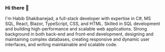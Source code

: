 ### Hi there 👋

<!--
**habbs19/habbs19** is a ✨ _special_ ✨ repository because its `README.md` (this file) appears on your GitHub profile.

Here are some ideas to get you started:

- 🔭 I’m currently working on ... https://habib-shakibanejad.herokuapp.com
- 🌱 I’m currently learning ... Patterns of Enterprise Application Architecture 
- 👯 I’m looking to collaborate on ...
- 🤔 I’m looking for help with ... 
- 💬 Ask me about ...
- 📫 How to reach me: ...
- 😄 Pronouns: ...
- ⚡ Fun fact: ...
-->

I'm Habib Shakibanejad, a full-stack developer with expertise in C#, MS SQL, React, Blazor, TypeScript, CSS, and HTML. Skilled in SQL development and building high-performance and scalable web applications. Strong background in both back-end and front-end development, designing and maintaining complex databases, creating responsive and dynamic user interfaces, and writing maintainable and scalable code.
